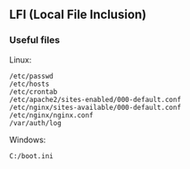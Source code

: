 ## LFI (Local File Inclusion)
### Useful files
Linux:
```
/etc/passwd
/etc/hosts
/etc/crontab
/etc/apache2/sites-enabled/000-default.conf
/etc/nginx/sites-available/000-default.conf
/etc/nginx/nginx.conf
/var/auth/log
```
Windows:
```
C:/boot.ini
```
